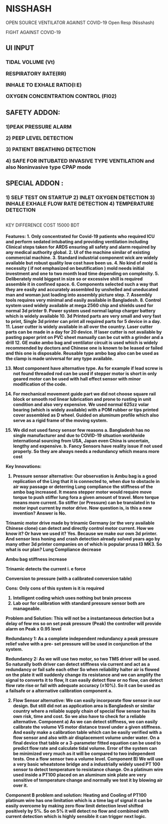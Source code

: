 # NISSHASH
OPEN SOURCE VENTILATOR AGAINST COVID-19
Open Resp (Nisshash)


FIGHT AGAINST COVID-19

 
<h2>UI INPUT</h2>
<h3>
 <p>TIDAL VOLUME (Vt)</p>
<p>RESPIRATORY RATE(RR)</p>
<p>INHALE TO EXHALE RATIO(I:E)</p>
<p>OXYGEN CONCENTRATION CONTROL (FI02)</p>
</h3>
<h2>SAFETY ADDON:</h2>
<h3>
<p>1)PEAK PRESSURE ALARM</p>
<p>2) PEEP LEVEL DETECTION</p>
<p>3) PATIENT BREATHING DETECTION</p>
<p>4) SAFE FOR INTUBATED INVASIVE TYPE VENTILATION and also Noninvasive type CPAP mode</p>
</h3>
<h2>SPECIAL ADDON :</h2>
<h3>
1)	SELF TEST ON STARTUP
2)	INLET OXYGEN DETECTION
3)	INHALE EXHALE FLOW RATE DETECTION
4)	TEMPERATURE DETECTION
<h2>
</h3>KEY DIFFERENCE
COST 15000 BDT
</h2>


<h4>
Features:
1.	Only concentrated for Covid-19 patients who required  ICU and perform sedated intubating and providing ventilation including Clinical steps taken for ARDS ensuring all safety and alarm required by any medical authority global.
2.	UI of the machine similar of existing commercial machine.
3.	Standard industrial component wick are widely available but robust quality low cost have been us.  
4.	No kind of mold is necessity ( if not emphasized  on beutification )  mold needs initial investment and one to two month lead time depending on complexity.
5.	Deliberately mold biggest in size so or excessive shill is required assemble it in confined space.
6.	Components selected such a way that they are easily and accurately assembled by unshelled and uneducated man and woman just loading into assembly picture step.
7.	 Assembly tools requires very minimal and easily available in Bangladesh.
8.	Control system used widely available at mega 2560 chip and shields used for normal 3d printer
9.	Power system used normal laptop charger battery which is widely available
10.	3d Printed parts are very small and very fast to print, Single 3d printer can print all required parts for 5 device in a day.
11.	Laser cutter is widely available in all over the country. Laser cutter parts can be made in a day for 20 device. If laser cutter is not available by pasting paper print on PVC sheet manually can be cut with a grinder and a drill
12.	GE make ambo bag and ventilator circuit is used which is widely recommended by doctors and Chinese one is known to be leased or failed and this one is disposable. Reusable type ambo bag also can be used as the clamp is made universal for any type available.

13.	Most component have alternative type. As for example if lead screw is not found threaded rod can be used if stepper motor is short in only geared motor can be used with hall effect sensor with minor modification of the code.
14.	For mechanical movement guide part we did not choose square rail block or smooth rod linear lubrication and prone to rusting in unit condition and also very expensive. We used normal 625zz volar bearing (which is widely available) with a POM rubber or tips printed cover assembled as D wheel. Guided on aluminum profile which also serve as a rigid frame of the moving system.

15.	 We did not used fancy sensor few reasons 
a.	Bangladesh has no single manufacturer and due to COVID-19 situation worldwide international sourcing from USA, Japan even China is uncertain, lengthy and expensive.
b.	Fancy Sensors have reality issue if not used properly. So they are always needs a redundancy which means more cost

Key Innovations:
1.	Pressure sensor alternative:  Our observation is Ambu bag is a good replication of the Ling that it is connected to, when due to obstacle in air way passage or deterring Lung compliance the stiffness of the ambo bag increased. It means stepper motor would require move torque to push stiffer lung fora a given amount of travel. More torque means more current. So stiffer (or Pressure) can be translated in to motor input current by motor drive. 
Now question is, is this a new invention? Answer is No. 

Trinamic motor drive made by trinamic Germany (or the very available Chinese clone) can detect and directly control motor current. How we know it? Or have we used it? Yes. Because we make our own 3d printer. And sensor less honing and crash detection already solved years ago by many other 3d printer companies on of which is popular prusa I3 MK3. So what is our plan? 
Lung Compliance decrease


Ambu bag stiffness increase


Trinamic detects the current i. e force


Conversion to pressure (with a calibrated conversion table) 

Cons:
Only cons of this system is it is required
1. Intelligent coding which uses nothing but brain process
2. Lab our for calibration with standard pressure sensor both are manageable.

Problem and Solution: This will not be a instantaneous detection but a delay of few ms so on set peak pressure (Peak) the controller will provide alarm on Peak x 0.95 level 



Redundancy 1: As a complete independent redundancy a peak pressure relief valve with a pre- set pressure will be used in conjunction of the system.



Redundancy 2: As we will use two motor, so two TMS driver will be used. So naturally both driver can detect stiffness via current and act as a redundancy or fail safe each other So when reliability halter air is flowed on the plate it will suddenly change its resistance and we can amplify the signal to converts it to flow, It can easily detect flow or no flow, can detect flow rate rise or fall with adequate accuracy (±10%). So it can be used as a failsafe or a alternative calibration component a. 

2.	Flow Sensor alternative: We can easily incorporate flow sensor in our design. But still did not as application area is Bangladesh or similar country where a reliable supply chain of special flow sensor has its own risk, time and cost. So we also have to check for a reliable alternative. 
Component a) As we can detect stiffness, we can easily calibrate the volume VS motor distance travel under a given stiffness. And easily make a calibration table which can be easily verified with a flow sensor and also with air displacement volume under water. On a final device that table or a 3-parameter fitted equation can be used to predict flow rate and calculate tidal volume. Error of the system can be minimized very much as it will be compared to two independent tests. One a flow sensor two a volume level.
Component B) We will use a very basic wheatstone bridge and a industrially widely used PT 100 sensor to detect temperature to resistance change. 
On a platinum wire used inside a PT100 placed on an aluminum sink plate are very sensitive of temperature change and normally we test it by blowing air over it. 

Component B problem and solution: Heating and Cooling of PT100 platinum wire has one limitation which is a time lag of signal it can be easily overcome by making zero flow limit detection level shifted positively by 5%. So on 5% it will detect no flow and combined with current detection which is highly sensible it can trigger next logic. 

</h4>
